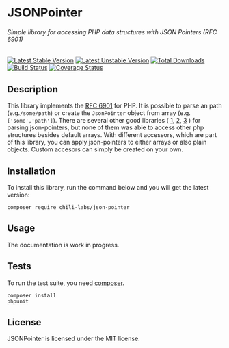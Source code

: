 # JSONPointer
###### Simple library for accessing PHP data structures with JSON Pointers (RFC 6901)

[![Latest Stable Version](https://poser.pugx.org/chili-labs/json-pointer/v/stable.png)](https://packagist.org/packages/chili-labs/json-pointer)
[![Latest Unstable Version](https://poser.pugx.org/chili-labs/json-pointer/v/unstable.png)](https://packagist.org/packages/chili-labs/json-pointer)
[![Total Downloads](https://poser.pugx.org/chili-labs/json-pointer/downloads.png)](https://packagist.org/packages/chili-labs/json-pointer)
[![Build Status](https://secure.travis-ci.org/chili-labs/json-pointer.png?branch=master)](http://travis-ci.org/chili-labs/json-pointer)
[![Coverage Status](https://coveralls.io/repos/chili-labs/json-pointer/badge.png?branch=master)](https://coveralls.io/r/chili-labs/json-pointer?branch=master)

## Description

This library implements the [RFC 6901](https://tools.ietf.org/html/rfc6901) for PHP. It is possible to 
parse an path (e.g.```/some/path```) or create the ```JsonPointer``` object from array (e.g. ```['some','path']```).
There are several other good libraries (
[1](https://github.com/gamringer/JSONPointer), 
[2](https://github.com/webnium/php-json-pointer),
[3](https://github.com/raphaelstolt/php-jsonpointer)
) for parsing json-pointers, but none of 
them was able to access other php structures besides default arrays. With different accessors, which are part of this
library, you can apply json-pointers to either arrays or also plain objects. Custom accesors can simply be created
on your own.

## Installation

To install this library, run the command below and you will get the latest
version:

    composer require chili-labs/json-pointer

## Usage

The documentation is work in progress.

## Tests

To run the test suite, you need [composer](http://getcomposer.org).

    composer install
    phpunit

## License

JSONPointer is licensed under the MIT license.


